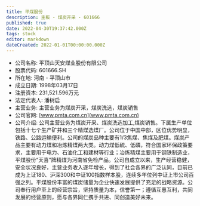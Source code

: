 ```yaml
---
title: 平煤股份
description: 主板 - 煤炭开采 - 601666
published: true
date: 2022-04-30T19:37:42.000Z
tags: stock
editor: markdown
dateCreated: 2022-01-01T00:00:00.000Z
---
```


- 公司名称: 平顶山天安煤业股份有限公司
- 股票代码: 601666.SH
- 所在地: 河南 - 平顶山市
- 成立日期: 1998年03月17日
- 注册资本: 231,521.596万元
- 法定代表人: 潘树启
- 主营业务: 主营业务为煤炭开采，煤炭洗选，煤炭销售
- 公司官网: [www.pmta.com.cn](www.pmta.com.cn)
- 公司介绍: 公司主营业务为煤炭开采、煤炭洗选加工,煤炭销售。下属生产单位包括十七个生产矿井和三个精煤选煤厂。公司位于中国中部，区位优势明显，铁路、公路运输便利。公司的煤炭品种主要有1/3焦煤、焦煤及肥煤。煤炭产品主要有动力煤和冶炼精煤两大类。动力煤低硫、低磷，符合国家环保政策要求，主要用于电力、石油化工和建材等行业；冶炼精煤主要用于钢铁制造业，平煤股份“天喜”牌精煤为河南省免检产品。公司自成立以来，生产经营稳健，安全状况良好，主营业务收入逐年增长，得到了社会各界的广泛认同，目前已成为上证180、沪深300和中证100指数样本股，连续多年位列中证上市公司百强之列。平煤股份丰富的煤炭储量为企业快速发展提供了充足的战略资源。公司奉行用户至上的经营宗旨，坚持质量为本，信誉第一；遵循互惠互利，共同发展的经营原则，愿与各界同仁携手共进、同创造美好未来。


